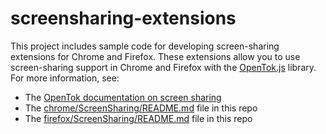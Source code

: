 screensharing-extensions
========================

This project includes sample code for developing screen-sharing extensions for Chrome and Firefox.
These extensions allow you to use screen-sharing support in Chrome and Firefox with the [OpenTok.js][1]
library. For more information, see:

* The [OpenTok documentation on screen sharing][2]
* The [chrome/ScreenSharing/README.md][3] file in this repo
* The [firefox/ScreenSharing/README.md][4] file in this repo

[1]: https://tokbox.com/opentok
[2]: https://tokbox.com/opentok/tutorials/screen-sharing/js/
[3]: chrome/ScreenSharing/README.md
[4]: firefox/ScreenSharing/README.md